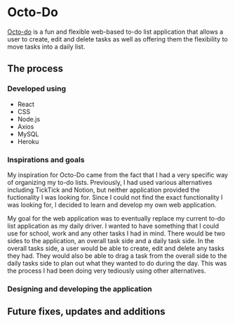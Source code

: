 # Octo-Do

[Octo-do](https://octo-do.herokuapp.com/) is a fun and flexible web-based to-do list application that allows a user to create, edit and delete tasks as well as offering them the flexibility to move tasks into a daily list. 

## The process
### Developed using
- React
- CSS
- Node.js
- Axios
- MySQL
- Heroku

### Inspirations and goals
My inspiration for Octo-Do came from the fact that I had a very specific way of organizing my to-do lists. Previously, I had used various alternatives including TickTick and Notion, but neither application provided the fuctionality I was looking for. Since I could not find the exact functionality I was looking for, I decided to learn and develop my own web application. 

My goal for the web application was to eventually replace my current to-do list application as my daily driver. I wanted to have something that I could use for school, work and any other tasks I had in mind. There would be two sides to the application, an overall task side and a daily task side. In the overall tasks side, a user would be able to create, edit and delete any tasks they had. They would also be able to drag a task from the overall side to the daily tasks side to plan out what they wanted to do during the day. This was the process I had been doing very tediously using other alternatives.

### Designing and developing the application

## Future fixes, updates and additions
